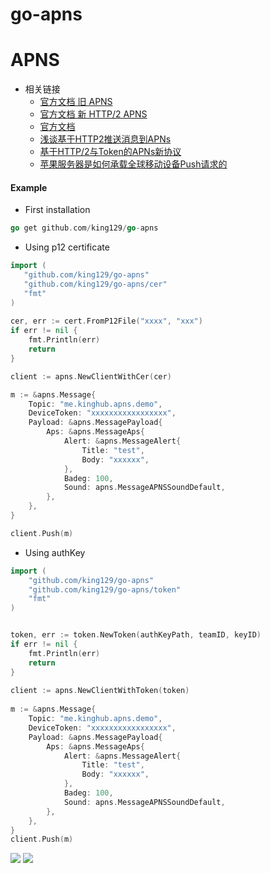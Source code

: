 # go-apns

# APNS
- 相关链接
    * [官方文档 旧 APNS](https://developer.apple.com/library/content/documentation/NetworkingInternet/Conceptual/RemoteNotificationsPG/BinaryProviderAPI.html#//apple_ref/doc/uid/TP40008194-CH13-SW12)
    * [官方文档 新 HTTP/2 APNS](https://developer.apple.com/library/content/documentation/NetworkingInternet/Conceptual/RemoteNotificationsPG/CommunicatingwithAPNs.html#//apple_ref/doc/uid/TP40008194-CH11-SW1)
	* [官方文档](https://developer.apple.com/documentation/usernotifications/setting_up_a_remote_notification_server)
    * [浅谈基于HTTP2推送消息到APNs](http://www.linkedkeeper.com/detail/blog.action?bid=167)
    * [基于HTTP/2与Token的APNs新协议](http://www.skyfox.org/apple-push-with-auth-key-token.html)
    * [苹果服务器是如何承载全球移动设备Push请求的](https://www.zhihu.com/question/33181208?sort=created)

#### Example
* First installation

```go
go get github.com/king129/go-apns
```

* Using p12 certificate

```go
import (
   "github.com/king129/go-apns"
   "github.com/king129/go-apns/cer"
   "fmt"
)
    
cer, err := cert.FromP12File("xxxx", "xxx")
if err != nil {
	fmt.Println(err)
	return
}

client := apns.NewClientWithCer(cer)

m := &apns.Message{
	Topic: "me.kinghub.apns.demo",
	DeviceToken: "xxxxxxxxxxxxxxxxx",
	Payload: &apns.MessagePayload{
		Aps: &apns.MessageAps{
			Alert: &apns.MessageAlert{
				Title: "test",
				Body: "xxxxxx",
			},
			Badeg: 100,
			Sound: apns.MessageAPNSSoundDefault,
		},
	},
}

client.Push(m)

```
* Using authKey

```go
import (
	"github.com/king129/go-apns"
	"github.com/king129/go-apns/token"
	"fmt"
)


token, err := token.NewToken(authKeyPath, teamID, keyID)
if err != nil {
	fmt.Println(err)
	return
}
	
client := apns.NewClientWithToken(token)
	
m := &apns.Message{
	Topic: "me.kinghub.apns.demo",
	DeviceToken: "xxxxxxxxxxxxxxxxx",
	Payload: &apns.MessagePayload{
		Aps: &apns.MessageAps{
			Alert: &apns.MessageAlert{
				Title: "test",
				Body: "xxxxxx",
			},
			Badeg: 100,
			Sound: apns.MessageAPNSSoundDefault,
		},
	},
}
client.Push(m)

```

![](https://ws1.sinaimg.cn/large/006tKfTcgy1frh1uz69xqj31kw0zkb29.jpg)
![](https://ws1.sinaimg.cn/large/006tKfTcgy1frh1vlf6e2j30ku112h4s.jpg)
